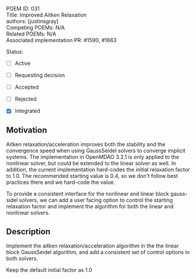 POEM ID: 031   
Title: Improved Aitken Relaxation  
authors: [justinsgray]    
Competing POEMs: N/A   
Related POEMs: N/A  
Associated implementation PR: #1590, #1663 

Status:

- [ ] Active  
- [ ] Requesting decision  
- [ ] Accepted  
- [ ] Rejected  
- [x] Integrated  



Motivation
----------
Aitken relaxation/acceleration improves both the stability and the convergence speed when using GaussSeidel solvers to converge implicit systems. 
The implementation in OpenMDAO 3.2.1 is only applied to the nonlinear solver, but could be extended to the linear solver as well. 
In addition, the current implementation hard-codes the initial relaxation factor to 1.0. 
The recommended starting value is 0.4, so we don't follow best practices there and we hard-code the value. 

To provide a consistent interface for the nonlinear and linear block gauss-sidel solvers, we can add a user facing option to control the starting relaxation factor and implement the algorithm for both the linear and nonlinear solvers. 

Description
-----------

Implement the aitken relaxation/acceleration algorithm in the the linear block GaussSeidel algorithm, and add a consistent set of control options in both solvers. 

Keep the default initial factor as 1.0






